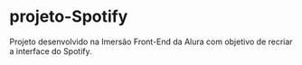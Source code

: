 # projeto-Spotify
Projeto desenvolvido na Imersão Front-End da Alura com objetivo de recriar a interface do Spotify.
